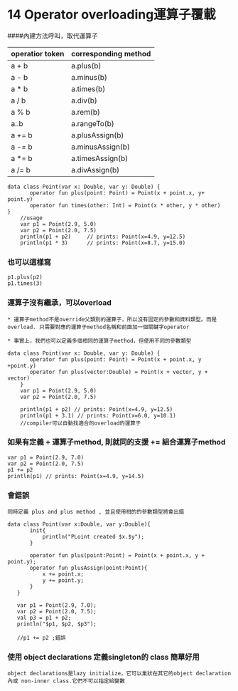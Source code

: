 # 14 Operator overloading運算子覆載

####內建方法呼叫，取代運算子

| operatior token | corresponding method |
| ----------- | ------------- |
| a + b | a.plus(b) |
| a - b | a.minus(b) |
| a * b | a.times(b) |
| a / b | a.div(b) |
| a % b | a.rem(b) |
| a..b | a.rangeTo(b) |
| a += b | a.plusAssign(b) |
| a -= b | a.minusAssign(b) |
| a *= b | a.timesAssign(b) |
| a /= b | a.divAssign(b) |


	data class Point(var x: Double, var y: Double) {
	       operator fun plus(point: Point) = Point(x + point.x, y+ point.y)
	       operator fun times(other: Int) = Point(x * other, y * other)
	}
	    //usage
	    var p1 = Point(2.9, 5.0)
	    var p2 = Point(2.0, 7.5)
	    println(p1 + p2)     // prints: Point(x=4.9, y=12.5)
	    println(p1 * 3)      // prints: Point(x=8.7, y=15.0)

### 也可以這樣寫
	p1.plus(p2)
	p1.times(3)

### 運算子沒有繼承，可以overload
~~~
* 運算子method不是override父類別的運算子，所以沒有固定的參數和資料類型。而是overload. 只需要對應的運算子method名稱和前面加一個關鍵字operator

* 事實上，我們也可以定義多個相同的運算子method，但使用不同的參數類型
~~~
	data class Point(var x: Double, var y: Double) {
	       operator fun plus(point: Point) = Point(x + point.x, y +point.y)
	       operator fun plus(vector:Double) = Point(x + vector, y + vector)
	    }
	    var p1 = Point(2.9, 5.0)
	    var p2 = Point(2.0, 7.5)
	    
	    println(p1 + p2) // prints: Point(x=4.9, y=12.5)
	    println(p1 + 3.1) // prints: Point(x=6.0, y=10.1)
	    //compiler可以自動找適合的overload的運算子

### 如果有定義 + 運算子method, 則就同的支援 += 組合運算子method

	var p1 = Point(2.9, 7.0)
	var p2 = Point(2.0, 7.5)
	p1 += p2
	println(p1) // prints: Point(x=4.9, y=14.5)
	

### 會錯誤
~~~
同時定義 plus and plus method , 並且使用相的的參數類型將會出錯
~~~
	data class Point(var x:Double, var y:Double){
	       init{
	           println("PLoint created $x.$y");
	       }
	       
	       operator fun plus(point:Point) = Point(x + point.x, y + point.y);
	       operator fun plusAssign(point:Point){
	           x += point.x;
	           y += point.y;
	       }
	   }
	   
	   var p1 = Point(2.9, 7.0);
	   var p2 = Point(2.0, 7.5);
	   val p3 = p1 + p2;
	   println("$p1, $p2, $p3");
	    
	   //p1 += p2 ;錯誤

### 使用 object declarations 定義singleton的 class 簡單好用
~~~
object declarations是lazy initialize，它可以巢狀在其它的object declaration內或 non-inner class.它們不可以指定給變數
~~~



	
